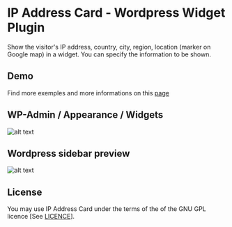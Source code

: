 IP Address Card - Wordpress Widget Plugin
=========

Show the visitor's IP address, country, city, region, location (marker on Google map) in a widget. You can specify the information to be shown.

Demo
-------
Find more exemples and more informations on this [page](http://ip-address-card.ponguin.com)

WP-Admin / Appearance / Widgets
--
![alt text](https://raw.githubusercontent.com/ponguincom/ip-address-card/master/ip-address-card/ip-address-card-admin-en.png)

Wordpress sidebar preview
--
![alt text](https://github.com/ponguincom/ip-address-card/blob/master/ip-address-card/ip-address-card-en.png)


License
-------
You may use IP Address Card under the terms of the of the GNU GPL licence [See [LICENCE](http://www.gnu.org/licenses/gpl-3.0.en.html)].
